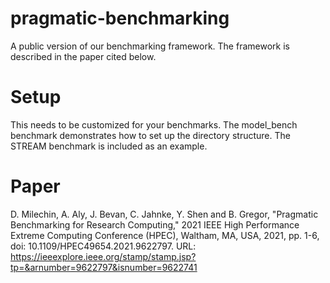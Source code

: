 # pragmatic-benchmarking
A public version of our benchmarking framework.  The framework is described in the paper cited below.

# Setup
This needs to be customized for your benchmarks. The model_bench benchmark demonstrates how to set up the directory structure. The STREAM benchmark is included as an example.


# Paper
D. Milechin, A. Aly, J. Bevan, C. Jahnke, Y. Shen and B. Gregor, "Pragmatic Benchmarking for Research Computing," 2021 IEEE High Performance Extreme Computing Conference (HPEC), Waltham, MA, USA, 2021, pp. 1-6, doi: 10.1109/HPEC49654.2021.9622797.
URL: https://ieeexplore.ieee.org/stamp/stamp.jsp?tp=&arnumber=9622797&isnumber=9622741
